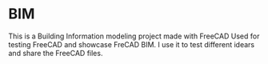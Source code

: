 # BIM
This is a Building Information modeling project made with FreeCAD 
Used for testing FreeCAD and showcase FreCAD BIM.
I use it to test different idears and share the FreeCAD files. 



